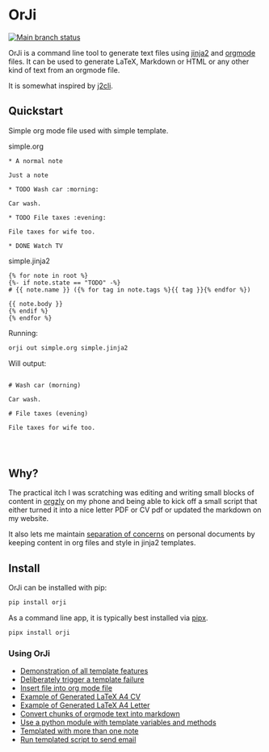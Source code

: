 # OrJi

[![Main branch status](https://github.com/crdoconnor/orji/actions/workflows/regression.yml/badge.svg)](https://github.com/crdoconnor/orji/actions/workflows/regression.yml)

OrJi is a command line tool to generate text files using [jinja2](https://en.wikipedia.org/wiki/Jinja_(template_engine))
and [orgmode](https://en.wikipedia.org/wiki/Org-mode) files. It can be used to generate LaTeX, Markdown or HTML or any other kind of text from an orgmode file.

It is somewhat inspired by [j2cli](https://github.com/kolypto/j2cli).

## Quickstart



Simple org mode file used with simple template.





simple.org
```
* A normal note

Just a note

* TODO Wash car :morning:

Car wash.

* TODO File taxes :evening:

File taxes for wife too.

* DONE Watch TV

```


simple.jinja2
```
{% for note in root %}
{%- if note.state == "TODO" -%}
# {{ note.name }} ({% for tag in note.tags %}{{ tag }}{% endfor %})

{{ note.body }}
{% endif %}
{% endfor %}

```




Running:
```bash
orji out simple.org simple.jinja2
```

Will output:
```

# Wash car (morning)

Car wash.

# File taxes (evening)

File taxes for wife too.




```


## Why?

The practical itch I was scratching was editing and writing small blocks of content in [orgzly](https://orgzly.com/) on my phone and being able to kick off a small script that either turned it into a nice letter PDF or CV pdf or updated the markdown on my website.

It also lets me maintain [separation of concerns](https://en.wikipedia.org/wiki/Separation_of_concerns) on personal documents by keeping content in org files and style in jinja2 templates.

## Install

OrJi can be installed with pip:

```bash
pip install orji
```

As a command line app, it is typically best installed via
[pipx](https://pypa.github.io/pipx/).

```bash
pipx install orji
```

### Using OrJi

- [Demonstration of all template features](https://hitchdev.com/orji/using/all-template-features)
- [Deliberately trigger a template failure](https://hitchdev.com/orji/using/deliberate-failure)
- [Insert file into org mode file](https://hitchdev.com/orji/using/insert)
- [Example of Generated LaTeX A4 CV](https://hitchdev.com/orji/using/latex-cv)
- [Example of Generated LaTeX A4 Letter](https://hitchdev.com/orji/using/latex-letter)
- [Convert chunks of orgmode text into markdown](https://hitchdev.com/orji/using/markdown)
- [Use a python module with template variables and methods](https://hitchdev.com/orji/using/module)
- [Templated with more than one note](https://hitchdev.com/orji/using/orji-run-multiple)
- [Run templated script to send email](https://hitchdev.com/orji/using/orji-run)

